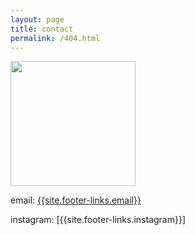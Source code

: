 ```yaml
---
layout: page
title: contact
permalink: /404.html
---
```


[<img src="{{site.baseurl}}/images/IMG_1250.JPG" style=" width: 200px; float = right;"/>]({{site.baseurl}}/)

email: [{{site.footer-links.email}}](mailto:{{site.footer-links.email}})

instagram: [{{site.footer-links.instagram}}]
 